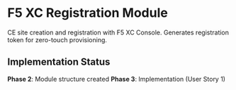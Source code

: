 # F5 XC Registration Module

CE site creation and registration with F5 XC Console. Generates registration token for zero-touch provisioning.

## Implementation Status

**Phase 2**: Module structure created
**Phase 3**: Implementation (User Story 1)

